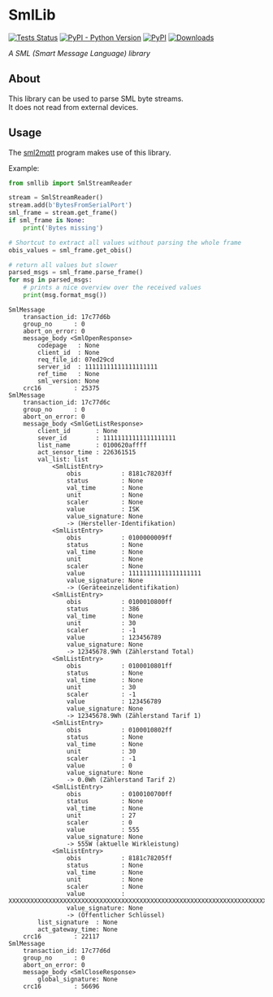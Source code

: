 # SmlLib
[![Tests Status](https://github.com/spacemanspiff2007/SmlLib/workflows/Tests/badge.svg)](https://github.com/spacemanspiff2007/SmlLib/actions?query=workflow%3ATests)
[![PyPI - Python Version](https://img.shields.io/pypi/pyversions/SmlLib)](https://pypi.org/project/smllib/)
[![PyPI](https://img.shields.io/pypi/v/SmlLib)](https://pypi.org/project/smllib/)
[![Downloads](https://pepy.tech/badge/SmlLib/month)](https://pepy.tech/project/SmlLib/month)


_A SML (Smart Message Language) library_

## About
This library can be used to parse SML byte streams.  
It does not read from external devices.

## Usage
The [sml2mqtt](https://pypi.org/project/sml2mqtt/) program makes use of this library.


Example:
```python
from smllib import SmlStreamReader

stream = SmlStreamReader()
stream.add(b'BytesFromSerialPort')
sml_frame = stream.get_frame()
if sml_frame is None:
    print('Bytes missing')

# Shortcut to extract all values without parsing the whole frame
obis_values = sml_frame.get_obis()

# return all values but slower
parsed_msgs = sml_frame.parse_frame()
for msg in parsed_msgs:
    # prints a nice overview over the received values
    print(msg.format_msg())
```

```text
SmlMessage
    transaction_id: 17c77d6b
    group_no      : 0
    abort_on_error: 0
    message_body <SmlOpenResponse>
        codepage   : None
        client_id  : None
        req_file_id: 07ed29cd
        server_id  : 11111111111111111111
        ref_time   : None
        sml_version: None
    crc16         : 25375
SmlMessage
    transaction_id: 17c77d6c
    group_no      : 0
    abort_on_error: 0
    message_body <SmlGetListResponse>
        client_id       : None
        sever_id        : 11111111111111111111
        list_name       : 0100620affff
        act_sensor_time : 226361515
        val_list: list
            <SmlListEntry>
                obis           : 8181c78203ff
                status         : None
                val_time       : None
                unit           : None
                scaler         : None
                value          : ISK
                value_signature: None
                -> (Hersteller-Identifikation)
            <SmlListEntry>
                obis           : 0100000009ff
                status         : None
                val_time       : None
                unit           : None
                scaler         : None
                value          : 11111111111111111111
                value_signature: None
                -> (Geräteeinzelidentifikation)
            <SmlListEntry>
                obis           : 0100010800ff
                status         : 386
                val_time       : None
                unit           : 30
                scaler         : -1
                value          : 123456789
                value_signature: None
                -> 12345678.9Wh (Zählerstand Total)
            <SmlListEntry>
                obis           : 0100010801ff
                status         : None
                val_time       : None
                unit           : 30
                scaler         : -1
                value          : 123456789
                value_signature: None
                -> 12345678.9Wh (Zählerstand Tarif 1)
            <SmlListEntry>
                obis           : 0100010802ff
                status         : None
                val_time       : None
                unit           : 30
                scaler         : -1
                value          : 0
                value_signature: None
                -> 0.0Wh (Zählerstand Tarif 2)
            <SmlListEntry>
                obis           : 0100100700ff
                status         : None
                val_time       : None
                unit           : 27
                scaler         : 0
                value          : 555
                value_signature: None
                -> 555W (aktuelle Wirkleistung)
            <SmlListEntry>
                obis           : 8181c78205ff
                status         : None
                val_time       : None
                unit           : None
                scaler         : None
                value          : XXXXXXXXXXXXXXXXXXXXXXXXXXXXXXXXXXXXXXXXXXXXXXXXXXXXXXXXXXXXXXXXXXXXXXXXXXXXXXXXXXXXXXXXXXXXXXXX
                value_signature: None
                -> (Öffentlicher Schlüssel)
        list_signature  : None
        act_gateway_time: None
    crc16         : 22117
SmlMessage
    transaction_id: 17c77d6d
    group_no      : 0
    abort_on_error: 0
    message_body <SmlCloseResponse>
        global_signature: None
    crc16         : 56696
```